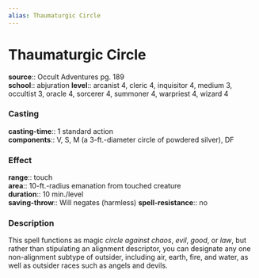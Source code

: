 ```yaml
---
alias: Thaumaturgic Circle
---
```


# Thaumaturgic Circle 

**source**:: Occult Adventures pg. 189  
**school**:: abjuration
**level**:: arcanist 4, cleric 4, inquisitor 4, medium 3, occultist 3, oracle 4, sorcerer 4, summoner 4, warpriest 4, wizard 4

### Casting 

**casting-time**:: 1 standard action  
**components**:: V, S, M (a 3-ft.-diameter circle of powdered silver), DF

### Effect 

**range**:: touch  
**area**:: 10-ft.-radius emanation from touched creature  
**duration**:: 10 min./level  
**saving-throw**:: Will negates (harmless)
**spell-resistance**:: no

### Description 

This spell functions as magic *circle against chaos*, *evil*, *good*, or *law*, but rather than stipulating an alignment descriptor, you can designate any one non-alignment subtype of outsider, including air, earth, fire, and water, as well as outsider races such as angels and devils.

